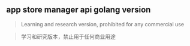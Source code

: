 ## app store manager api golang version

> Learning and research version, prohibited for any commercial use

> 学习和研究版本，禁止用于任何商业用途

